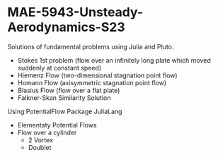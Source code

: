 # MAE-5943-Unsteady-Aerodynamics-S23

Solutions of fundamental problems using Julia and Pluto.
- Stokes 1st problem (flow over an infinitely long plate which moved suddenly at constant speed)
- Hiemenz Flow (two-dimensional stagnation point flow)
- Homann Flow (axisymmetric stagnation point flow)
- Blasius Flow (flow over a flat plate)
- Falkner-Skan Similarity Solution

Using PotentialFlow Package JuliaLang
- Elementaty Potential Flows
- Flow over a cylinder
	- 2 Vortex
	- Doublet
